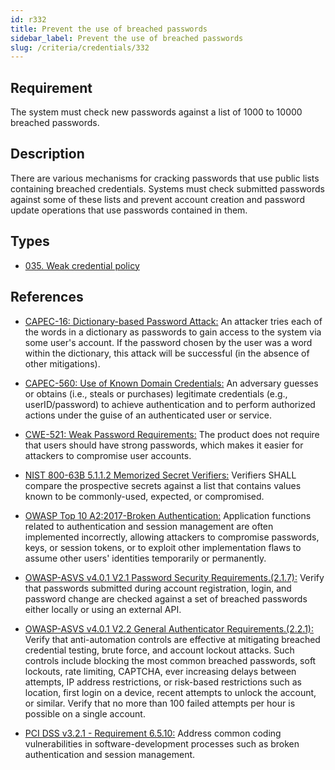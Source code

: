 ```yaml
---
id: r332
title: Prevent the use of breached passwords
sidebar_label: Prevent the use of breached passwords
slug: /criteria/credentials/332
---
```


## Requirement

The system must check new passwords
against a list of 1000 to 10000 breached passwords.

## Description

There are various mechanisms for cracking passwords
that use public lists containing breached credentials.
Systems must check submitted passwords against some of these lists and prevent
account creation and password update operations that use passwords contained in
them.

## Types

- [035. Weak credential policy](https://fluidattacks.com/products/rules/findings/035/)

## References

- [CAPEC-16: Dictionary-based Password Attack:](http://capec.mitre.org/data/definitions/16.html)
An attacker tries each of the words in a dictionary as passwords to gain access
to the system via some user's account.
If the password chosen by the user was a word within the dictionary,
this attack will be successful (in the absence of other mitigations).

- [CAPEC-560: Use of Known Domain Credentials:](http://capec.mitre.org/data/definitions/560.html)
An adversary guesses or obtains (i.e., steals or purchases) legitimate
credentials (e.g., userID/password) to achieve authentication and to perform
authorized actions under the guise of an authenticated user or service.

- [CWE-521: Weak Password Requirements:](https://cwe.mitre.org/data/definitions/521.html)
The product does not require that users should have strong passwords,
which makes it easier for attackers to compromise user accounts.

- [NIST 800-63B 5.1.1.2 Memorized Secret Verifiers:](https://pages.nist.gov/800-63-3/sp800-63b.html)
Verifiers SHALL compare the prospective secrets against a list that contains
values known to be commonly-used, expected, or compromised.

- [OWASP Top 10 A2:2017-Broken Authentication:](https://owasp.org/www-project-top-ten/OWASP_Top_Ten_2017/Top_10-2017_A2-Broken_Authentication)
Application functions related to authentication and session management are
often implemented incorrectly,
allowing attackers to compromise passwords, keys, or session tokens,
or to exploit other implementation flaws to assume other users' identities
temporarily or permanently.

- [OWASP-ASVS v4.0.1 V2.1 Password Security Requirements.(2.1.7):](https://owasp.org/www-project-application-security-verification-standard/)
Verify that passwords submitted during account registration, login, and
password change are checked against a set of breached passwords either locally
or using an external API.

- [OWASP-ASVS v4.0.1 V2.2 General Authenticator Requirements.(2.2.1):](https://owasp.org/www-project-application-security-verification-standard/)
Verify that anti-automation controls are effective at mitigating breached
credential testing, brute force, and account lockout attacks.
Such controls include blocking the most common breached passwords,
soft lockouts, rate limiting, CAPTCHA, ever increasing delays between attempts,
IP address restrictions,
or risk-based restrictions such as location, first login on a device,
recent attempts to unlock the account, or similar.
Verify that no more than 100 failed attempts per hour is possible on a single
account.

- [PCI DSS v3.2.1 - Requirement 6.5.10:](https://www.pcisecuritystandards.org/documents/PCI_DSS_v3-2-1.pdf)
Address common coding vulnerabilities in software-development processes such as
broken authentication and session management.

